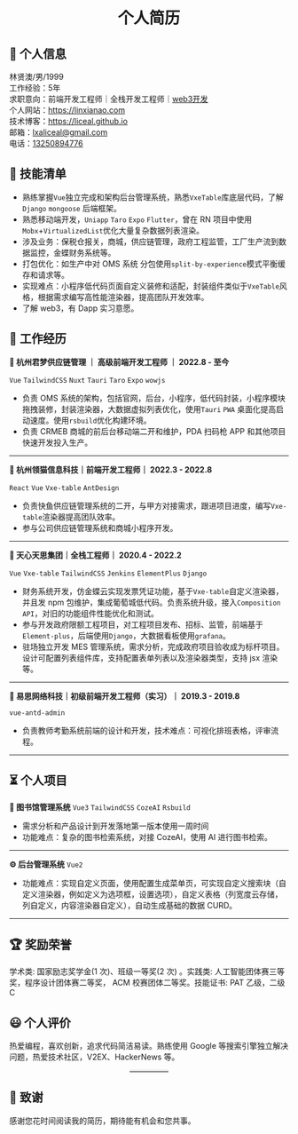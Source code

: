 <h1 style="text-align:center;">个人简历</h1>

## 👤 个人信息

<div>林贤澳/男/1999</div>
<div>工作经验：5年</div>
<div>求职意向：前端开发工程师｜全栈开发工程师｜<a href="https://t.me/liceal">web3开发</a></div>
<div>个人网站：<a href="https://linxianao.com">https://linxianao.com</a></div>
<div>技术博客：<a href="https://liceal.github.io">https://liceal.github.io</a></div>
<div>邮箱：<a href="mailto:lxaliceal@gmail.com">lxaliceal@gmail.com</a></div>
<div>电话：<a href="tel:13250894776">13250894776</a></div>

## 🧾 技能清单

- 熟练掌握`Vue`独立完成和架构后台管理系统，熟悉`VxeTable`库底层代码，了解 `Django` `mongoose` 后端框架。
- 熟悉移动端开发，`Uniapp` `Taro` `Expo` `Flutter`，曾在 RN 项目中使用`Mobx`+`VirtualizedList`优化大量复杂数据列表渲染。
- 涉及业务：保税仓报关，商城，供应链管理，政府工程监管，工厂生产流到数据监控，金蝶财务系统等。
- 打包优化：如生产中对 OMS 系统 分包使用`split-by-experience`模式平衡缓存和请求等。
- 实现难点：小程序低代码页面自定义装修和适配，封装组件类似于`VxeTable`风格，根据需求编写高性能渲染器，提高团队开发效率。
- 了解 web3，有 Dapp 实习意愿。

## 💼 工作经历

**🏢 杭州君梦供应链管理 ｜ 高级前端开发工程师 ｜ 2022.8 - 至今**

`Vue` `TailwindCSS` `Nuxt` `Tauri` `Taro` `Expo` `wowjs`

- 负责 OMS 系统的架构，包括官网，后台，小程序，低代码封装，小程序模块拖拽装修，封装渲染器，大数据虚拟列表优化，使用`Tauri` `PWA` 桌面化提高启动速度。使用`rsbuild`优化构建环境。
- 负责 CRMEB 商城的前后台移动端二开和维护，PDA 扫码枪 APP 和其他项目快速开发投入生产。

---

**🏢 杭州领猫信息科技｜前端开发工程师｜ 2022.3 - 2022.8**

`React` `Vue` `Vxe-table` `AntDesign`

- 负责快鱼供应链管理系统的二开，与甲方对接需求，跟进项目进度，编写`Vxe-table`渲染器提高团队效率。
- 参与公司供应链管理系统和商城小程序开发。

---

**🏢 天心天思集团｜全栈工程师｜ 2020.4 - 2022.2**

`Vue` `Vxe-table` `TailwindCSS` `Jenkins` `ElementPlus` `Django`

- 财务系统开发，仿金蝶云实现发票凭证功能，基于`Vxe-table`自定义渲染器，并且发 npm 包维护，集成葡萄城低代码。负责系统升级，接入`Composition API`，对旧的功能组件性能优化和测试。
- 参与开发政府限额工程项目，对工程项目发布、招标、监管，前端基于`Element-plus`，后端使用`Django`，大数据看板使用`grafana`。
- 驻场独立开发 MES 管理系统，需求分析，完成政府项目验收成为标杆项目。设计可配置列表组件库，支持配置表单列表以及渲染器类型，支持 jsx 渲染等。

---

**🏢 易思网络科技｜初级前端开发工程师（实习）｜ 2019.3 - 2019.8**

`vue-antd-admin`

- 负责教师考勤系统前端的设计和开发，技术难点：可视化排班表格，评审流程。

---

## ⏳ 个人项目

**📖 图书馆管理系统**
`Vue3` `TailwindCSS` `CozeAI` `Rsbuild`

- 需求分析和产品设计到开发落地第一版本使用一周时间
- 功能难点：复杂的图书检索系统，对接 CozeAI，使用 AI 进行图书检索。

---

**⚙️ 后台管理系统**
`Vue2`

- 功能难点：实现自定义页面，使用配置生成菜单页，可实现自定义搜索块（自定义渲染器，例如定义为选项框，设置选项），自定义表格（列宽度云存储，列自定义，内容渲染器自定义），自动生成基础的数据 CURD。

---

## 🏆 奖励荣誉

学术类: 国家励志奖学金(1 次)、班级一等奖(2 次) 。实践类: 人工智能团体赛三等奖，程序设计团体赛二等奖， ACM 校赛团体二等奖。技能证书: PAT 乙级，二级 C

## 😃 个人评价

热爱编程，喜欢创新，追求代码简洁易读。熟练使用 Google 等搜索引擎独立解决问题，热爱技术社区，V2EX、HackerNews 等。

<hr style="display: block;
    width: 14%;
    margin: 0px auto;
    border: 0 none;
    border-top: 3px solid #dededc;">

## 🤝 致谢

感谢您花时间阅读我的简历，期待能有机会和您共事。
